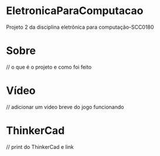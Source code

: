 # EletronicaParaComputacao
Projeto 2 da disciplina eletrônica para computação-SCC0180

# Sobre

// o que é o projeto e como foi feito

# Vídeo 

// adicionar um video breve do jogo funcionando

# ThinkerCad

// print do ThinkerCad e link

